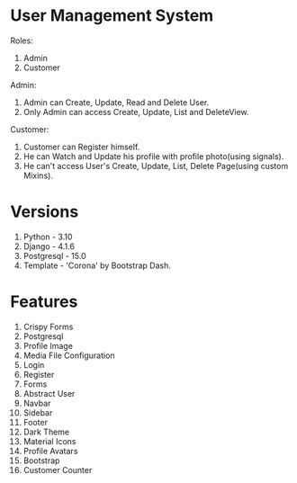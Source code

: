 # User Management System

Roles: 
1. Admin
2. Customer

Admin:
1. Admin can Create, Update, Read and Delete User.
2. Only Admin can access Create, Update, List and DeleteView.

Customer:
1. Customer can Register himself.
2. He can Watch and Update his profile with profile photo(using signals).
3. He can't access User's Create, Update, List, Delete Page(using custom Mixins).


# Versions
1. Python - 3.10
2. Django - 4.1.6
3. Postgresql - 15.0
4. Template - 'Corona' by Bootstrap Dash.

# Features
1. Crispy Forms
2. Postgresql
3. Profile Image
4. Media File Configuration
5. Login
6. Register
7. Forms
8. Abstract User
10. Navbar
11. Sidebar
12. Footer
13. Dark Theme
14. Material Icons
15. Profile Avatars
16. Bootstrap
17. Customer Counter






